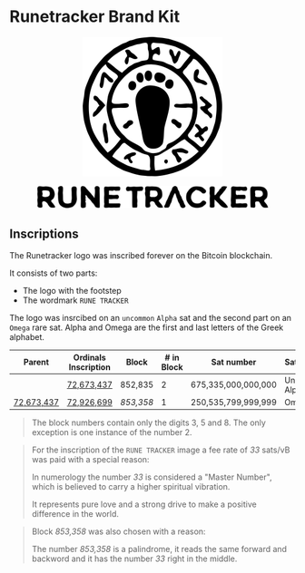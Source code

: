# Runetracker Brand Kit

<p align="center"><img src="https://raw.githubusercontent.com/runetracker/brand-kit/main/logo-runetracker-def.svg" width="246"></p>
<p align="center"><img src="https://raw.githubusercontent.com/runetracker/brand-kit/main/logo-runetracker-wordmark-def.svg" width="407"></p>

## Inscriptions

The Runetracker logo was inscribed forever on the Bitcoin blockchain.

It consists of two parts:
- The logo with the footstep
- The wordmark `RUNE TRACKER`

The logo was insrcibed on an `uncommon` `Alpha` sat and the second part on an `Omega` rare sat.
Alpha and Omega are the first and last letters of the Greek alphabet.

| Parent             | Ordinals Inscription   | Block          | # in Block       | Sat number       | Sattributes    | Fee (sats/vB)      |
|--------------------|------------------------|----------------|------------------|------------------|----------------|--------------------|
|                    | [72,673,437][link-parent]  | 852,835        | 2                | 675,335,000,000,000 | Uncommon Alpha | 5                  |
| [72,673,437][link-parent] | [72,926,699][link-child]  | *853,358*      | 1                | 250,535,799,999,999 | Omega          | 33                 |

> The block numbers contain only the digits 3, 5 and 8. The only exception is one instance of the number 2.

> For the inscription of the `RUNE TRACKER` image a fee rate of *33* sats/vB was paid with a special reason:
> 
> In numerology the number *33* is considered a "Master Number", which is believed to carry a higher spiritual vibration.
> 
> It represents pure love and a strong drive to make a positive difference in the world.

> Block *853,358* was also chosen with a reason:
>
> The number *853,358* is a palindrome, it reads the same forward and backword and it has the number *33* right in the middle.




[link-parent]: https://ordiscan.com/inscription/72673437
[link-child]: https://ordiscan.com/inscription/72926699
